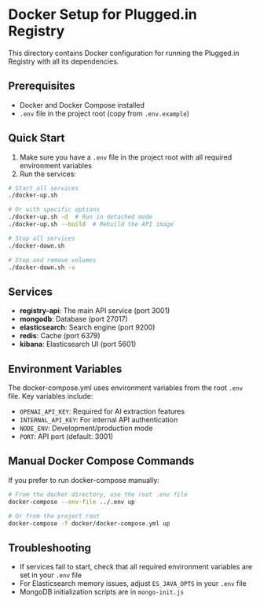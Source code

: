 # Docker Setup for Plugged.in Registry

This directory contains Docker configuration for running the Plugged.in Registry with all its dependencies.

## Prerequisites

- Docker and Docker Compose installed
- `.env` file in the project root (copy from `.env.example`)

## Quick Start

1. Make sure you have a `.env` file in the project root with all required environment variables
2. Run the services:

```bash
# Start all services
./docker-up.sh

# Or with specific options
./docker-up.sh -d  # Run in detached mode
./docker-up.sh --build  # Rebuild the API image

# Stop all services
./docker-down.sh

# Stop and remove volumes
./docker-down.sh -v
```

## Services

- **registry-api**: The main API service (port 3001)
- **mongodb**: Database (port 27017)
- **elasticsearch**: Search engine (port 9200)
- **redis**: Cache (port 6379)
- **kibana**: Elasticsearch UI (port 5601)

## Environment Variables

The docker-compose.yml uses environment variables from the root `.env` file. Key variables include:

- `OPENAI_API_KEY`: Required for AI extraction features
- `INTERNAL_API_KEY`: For internal API authentication
- `NODE_ENV`: Development/production mode
- `PORT`: API port (default: 3001)

## Manual Docker Compose Commands

If you prefer to run docker-compose manually:

```bash
# From the docker directory, use the root .env file
docker-compose --env-file ../.env up

# Or from the project root
docker-compose -f docker/docker-compose.yml up
```

## Troubleshooting

- If services fail to start, check that all required environment variables are set in your `.env` file
- For Elasticsearch memory issues, adjust `ES_JAVA_OPTS` in your `.env` file
- MongoDB initialization scripts are in `mongo-init.js`